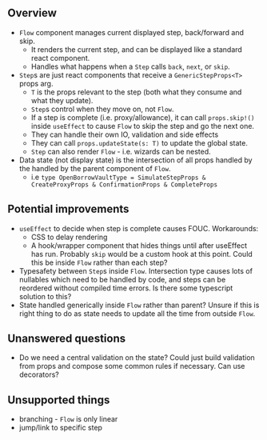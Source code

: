Overview
---

- `Flow` component manages current displayed step, back/forward and skip.
  - It renders the current step, and can be displayed like a standard react component.
  - Handles what happens when a `Step` calls `back`, `next`, or `skip`.
- `Step`s are just react components that receive a `GenericStepProps<T>` props arg.
  - `T` is the props relevant to the step (both what they consume and what they update).
  - `Step`s control when they move on, not `Flow`.
  - If a step is complete (i.e. proxy/allowance), it can call `props.skip!()` inside `useEffect` to cause `Flow` to skip the step and go the next one.
  - They can handle their own IO, validation and side effects
  - They can call `props.updateState(s: T)` to update the global state.
  - `Step` can also render `Flow` - i.e. wizards can be nested.
- Data state (not display state) is the intersection of all props handled by the handled by the parent component of `Flow`.
  - i.e `type OpenBorrowVaultType = SimulateStepProps & CreateProxyProps & ConfirmationProps & CompleteProps`

Potential improvements
---

- `useEffect` to decide when step is complete causes FOUC.  Workarounds:
  - CSS to delay rendering
  - A hook/wrapper component that hides things until after useEffect has run.  Probably `skip` would be a custom hook at this point.  Could this be inside `Flow` rather than each step?
- Typesafety between `Step`s inside `Flow`.  Intersection type causes lots of nullables which need to be handled by code, and steps can be reordered without compiled time errors.  Is there some typescript solution to this?
- State handled generically inside `Flow` rather than parent?  Unsure if this is right thing to do as state needs to update all the time from outside `Flow`.

Unanswered questions
---
- Do we need a central validation on the state?  Could just build validation from props and compose some common rules if necessary. Can use decorators?

Unsupported things
---
- branching - `Flow` is only linear
- jump/link to specific step